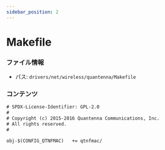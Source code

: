 ```yaml
---
sidebar_position: 2
---
```

# Makefile

### ファイル情報

- パス: `drivers/net/wireless/quantenna/Makefile`

### コンテンツ

```txt
# SPDX-License-Identifier: GPL-2.0
#
# Copyright (c) 2015-2016 Quantenna Communications, Inc.
# All rights reserved.
#

obj-$(CONFIG_QTNFMAC)	+= qtnfmac/

```

